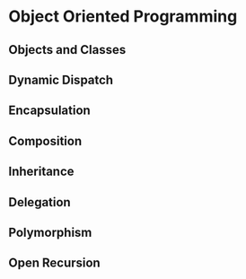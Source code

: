 # Object Oriented Programming

## Objects and Classes

## Dynamic Dispatch

## Encapsulation

## Composition

## Inheritance

## Delegation

## Polymorphism

## Open Recursion

